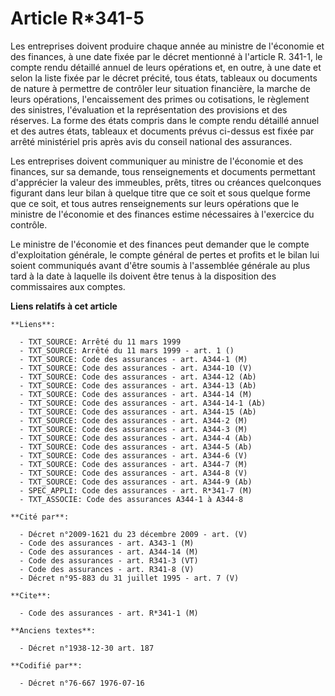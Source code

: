 # Article R*341-5

Les entreprises doivent produire chaque année au ministre de l'économie et des finances, à une date fixée par le décret
mentionné à l'article R. 341-1, le compte rendu détaillé annuel de leurs opérations et, en outre, à une date et selon la
liste fixée par le décret précité, tous états, tableaux ou documents de nature à permettre de contrôler leur situation
financière, la marche de leurs opérations, l'encaissement des primes ou cotisations, le règlement des sinistres, l'évaluation
et la représentation des provisions et des réserves. La forme des états compris dans le compte rendu détaillé annuel et des
autres états, tableaux et documents prévus ci-dessus est fixée par arrêté ministériel pris après avis du conseil national des
assurances.

Les entreprises doivent communiquer au ministre de l'économie et des finances, sur sa demande, tous renseignements et
documents permettant d'apprécier la valeur des immeubles, prêts, titres ou créances quelconques figurant dans leur bilan à
quelque titre que ce soit et sous quelque forme que ce soit, et tous autres renseignements sur leurs opérations que le
ministre de l'économie et des finances estime nécessaires à l'exercice du contrôle.

Le ministre de l'économie et des finances peut demander que le compte d'exploitation générale, le compte général de pertes et
profits et le bilan lui soient communiqués avant d'être soumis à l'assemblée générale au plus tard à la date à laquelle ils
doivent être tenus à la disposition des commissaires aux comptes.

**Liens relatifs à cet article**

	**Liens**:

	  - TXT_SOURCE: Arrêté du 11 mars 1999
	  - TXT_SOURCE: Arrêté du 11 mars 1999 - art. 1 ()
	  - TXT_SOURCE: Code des assurances - art. A344-1 (M)
	  - TXT_SOURCE: Code des assurances - art. A344-10 (V)
	  - TXT_SOURCE: Code des assurances - art. A344-12 (Ab)
	  - TXT_SOURCE: Code des assurances - art. A344-13 (Ab)
	  - TXT_SOURCE: Code des assurances - art. A344-14 (M)
	  - TXT_SOURCE: Code des assurances - art. A344-14-1 (Ab)
	  - TXT_SOURCE: Code des assurances - art. A344-15 (Ab)
	  - TXT_SOURCE: Code des assurances - art. A344-2 (M)
	  - TXT_SOURCE: Code des assurances - art. A344-3 (M)
	  - TXT_SOURCE: Code des assurances - art. A344-4 (Ab)
	  - TXT_SOURCE: Code des assurances - art. A344-5 (Ab)
	  - TXT_SOURCE: Code des assurances - art. A344-6 (V)
	  - TXT_SOURCE: Code des assurances - art. A344-7 (M)
	  - TXT_SOURCE: Code des assurances - art. A344-8 (V)
	  - TXT_SOURCE: Code des assurances - art. A344-9 (Ab)
	  - SPEC_APPLI: Code des assurances - art. R*341-7 (M)
	  - TXT_ASSOCIE: Code des assurances A344-1 à A344-8

	**Cité par**:

	  - Décret n°2009-1621 du 23 décembre 2009 - art. (V)
	  - Code des assurances - art. A343-1 (M)
	  - Code des assurances - art. A344-14 (M)
	  - Code des assurances - art. R341-3 (VT)
	  - Code des assurances - art. R341-8 (V)
	  - Décret n°95-883 du 31 juillet 1995 - art. 7 (V)

	**Cite**:

	  - Code des assurances - art. R*341-1 (M)

	**Anciens textes**:

	  - Décret n°1938-12-30 art. 187

	**Codifié par**:

	  - Décret n°76-667 1976-07-16
